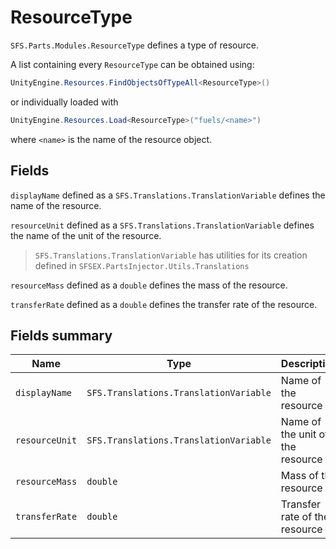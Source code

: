 # ResourceType
`SFS.Parts.Modules.ResourceType` defines a type of resource.

A list containing every `ResourceType` can be obtained using:
```csharp
UnityEngine.Resources.FindObjectsOfTypeAll<ResourceType>()
``` 
or individually loaded with 
```csharp
UnityEngine.Resources.Load<ResourceType>("fuels/<name>")
```
where `<name>` is the name of the resource object.

## Fields
`displayName` defined as a `SFS.Translations.TranslationVariable` defines the name of the resource.

`resourceUnit` defined as a `SFS.Translations.TranslationVariable` defines the name of the unit of the resource.

> `SFS.Translations.TranslationVariable` has utilities for its creation defined in `SFSEX.PartsInjector.Utils.Translations`

`resourceMass` defined as a `double` defines the mass of the resource.

`transferRate` defined as a `double` defines the transfer rate of the resource.

## Fields summary
| Name | Type | Description |
|-|-|-|
| `displayName` | `SFS.Translations.TranslationVariable` | Name of the resource |
| `resourceUnit` | `SFS.Translations.TranslationVariable` | Name of the unit of the resource |
| `resourceMass` | `double` | Mass of the resource |
| `transferRate` | `double` | Transfer rate of the resource |